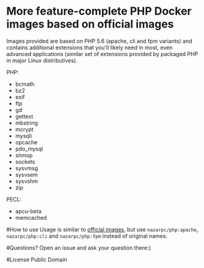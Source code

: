 # More feature-complete PHP Docker images based on official images
Images provided are based on PHP 5.6 (apache, cli and fpm variants) and contains additional extensions that you'll likely need in most, even advanced applications (similar set of extensions provided by packaged PHP in major Linux distributives).

PHP:
* bcmath
* bz2
* exif
* ftp
* gd
* gettext
* mbstring
* mcrypt
* mysqli
* opcache
* pdo_mysql
* shmop
* sockets
* sysvmsg
* sysvsem
* sysvshm
* zip

PECL:
* apcu-beta
* memcached

#How to use
Usage is similar to [official images](https://registry.hub.docker.com/_/php/), but use `nazarpc/php:apache`, `nazarpc/php:cli` and `nazarpc/php:fpm` instead of original names.

#Questions?
Open an issue and ask your question there:)

#License
Public Domain
